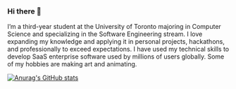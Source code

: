### Hi there 👋

<!--
**Maanethdesilva/Maanethdesilva** is a ✨ _special_ ✨ repository because its `README.md` (this file) appears on your GitHub profile.

Here are some ideas to get you started:

- 🔭 I’m currently working on ...
- 🌱 I’m currently learning ...
- 👯 I’m looking to collaborate on ...
- 🤔 I’m looking for help with ...
- 💬 Ask me about ...
- 📫 How to reach me: ...
- 😄 Pronouns: ...
- ⚡ Fun fact: ...
-->

I’m a third-year student at the University of Toronto majoring in Computer Science and specializing in the Software Engineering stream. I love expanding my knowledge and applying it in personal projects, hackathons, and professionally to exceed expectations. I have used my technical skills to develop SaaS enterprise software used by millions of users globally. Some of my hobbies are making art and animating.

[![Anurag's GitHub stats](https://github-readme-stats.vercel.app/api?username=Maanethdesilva)](https://github.com/anuraghazra/github-readme-stats)
